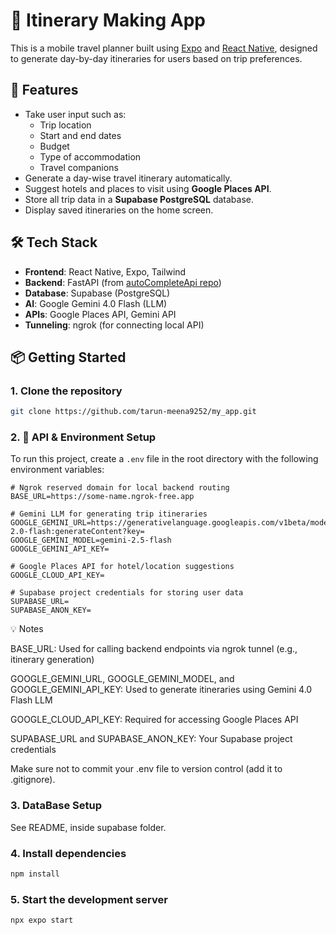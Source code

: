 # 🧳 Itinerary Making App

This is a mobile travel planner built using [Expo](https://expo.dev) and [React Native](https://reactnative.dev), designed to generate day-by-day itineraries for users based on trip preferences.

## 🚀 Features

- Take user input such as:
  - Trip location
  - Start and end dates
  - Budget
  - Type of accommodation
  - Travel companions
- Generate a day-wise travel itinerary automatically.
- Suggest hotels and places to visit using **Google Places API**.
- Store all trip data in a **Supabase PostgreSQL** database.
- Display saved itineraries on the home screen.

## 🛠 Tech Stack

- **Frontend**: React Native, Expo, Tailwind
- **Backend**: FastAPI (from [autoCompleteApi repo](https://github.com/tarun-meena9252/placeName-autoComplete-api.git))
- **Database**: Supabase (PostgreSQL)
- **AI**: Google Gemini 4.0 Flash (LLM)
- **APIs**: Google Places API, Gemini API
- **Tunneling**: ngrok (for connecting local API)

## 📦 Getting Started

### 1. Clone the repository

```bash
git clone https://github.com/tarun-meena9252/my_app.git
```
### 2. 🔑 API & Environment Setup

To run this project, create a `.env` file in the root directory with the following environment variables:

```env
# Ngrok reserved domain for local backend routing
BASE_URL=https://some-name.ngrok-free.app

# Gemini LLM for generating trip itineraries
GOOGLE_GEMINI_URL=https://generativelanguage.googleapis.com/v1beta/models/gemini-2.0-flash:generateContent?key=
GOOGLE_GEMINI_MODEL=gemini-2.5-flash
GOOGLE_GEMINI_API_KEY=

# Google Places API for hotel/location suggestions
GOOGLE_CLOUD_API_KEY=

# Supabase project credentials for storing user data
SUPABASE_URL=
SUPABASE_ANON_KEY=
```
💡 Notes

   BASE_URL: Used for calling backend endpoints via ngrok tunnel (e.g., itinerary generation)

   GOOGLE_GEMINI_URL, GOOGLE_GEMINI_MODEL, and GOOGLE_GEMINI_API_KEY: Used to generate itineraries using Gemini 4.0 Flash LLM

   GOOGLE_CLOUD_API_KEY: Required for accessing Google Places API

   SUPABASE_URL and SUPABASE_ANON_KEY: Your Supabase project credentials

   Make sure not to commit your .env file to version control (add it to .gitignore).

### 3. DataBase Setup

  See README, inside supabase folder.

### 4. Install dependencies

```bash
npm install
```
### 5. Start the development server

```bash
npx expo start
```

